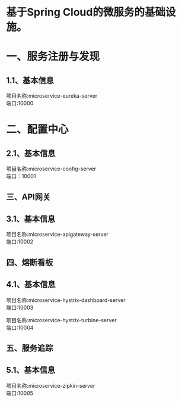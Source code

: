 # 基于Spring Cloud的微服务的基础设施。
一、服务注册与发现 
===

1.1、基本信息
---
项目名称:microservice-eureka-server <br>
端口:10000

二、配置中心
===
2.1、基本信息
---
项目名称:microservice-config-server  <br>
端口：10001

三、API网关
--
3.1、基本信息
---
项目名称:microservice-apigateway-server  <br>
端口:10002

四、熔断看板
--
4.1、基本信息
---
项目名称:microservice-hystrix-dashboard-server  <br>
端口:10003<br>

项目名称:microservice-hystrix-turbine-server  <br>
端口:10004<br>

五、服务追踪
--
5.1、基本信息
---
项目名称:microservice-zipkin-server  <br>
端口:10005
